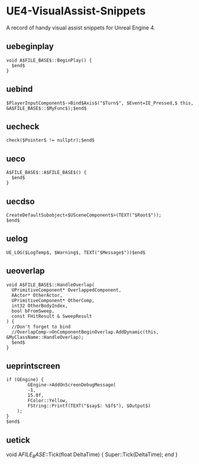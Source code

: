 # UE4-VisualAssist-Snippets
A record of handy visual assist snippets for Unreal Engine 4.

uebeginplay
--------
```
void A$FILE_BASE$::BeginPlay() {
  $end$
}
```

uebind
--------
```
$PlayerInputComponent$->Bind$Axis$("$Turn$", $Event=IE_Pressed,$ this, &A$FILE_BASE$::$MyFunc$);$end$
```

uecheck
--------
```
check($Pointer$ != nullptr);$end$
```

ueco
--------
```
A$FILE_BASE$::A$FILE_BASE$() {
  $end$
}
```

uecdso
--------
```
CreateDefaultSubobject<$USceneComponent$>(TEXT("$Root$"));
$end$
```

uelog
-------
```
UE_LOG($LogTemp$, $Warning$, TEXT("$Message$"))$end$
```

ueoverlap
--------
```
void A$FILE_BASE$::HandleOverlap(
  UPrimitiveComponent* OverlappedComponent,
  AActor* OtherActor,
  UPrimitiveComponent* OtherComp,
  int32 OtherBodyIndex,
  bool bFromSweep,
  const FHitResult & SweepResult
) {
  //Don't forget to bind
  //OverlapComp->OnComponentBeginOverlap.AddDynamic(this, &MyClassName::HandleOverlap);
  $end$
}
```

ueprintscreen
--------
```
if (GEngine) {
		GEngine->AddOnScreenDebugMessage(
		-1, 
		15.0f, 
		FColor::Yellow, 
		FString::Printf(TEXT("$say$: %$f$"), $Output$)
	);
}
$end$
```

uetick
--------
void A$FILE_BASE$::Tick(float DeltaTime) {
  Super::Tick(DeltaTime);
  $end$
}
```


